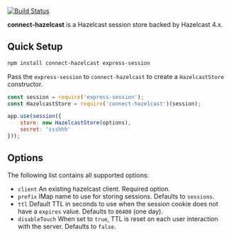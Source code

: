[![Build Status](https://travis-ci.org/huseyinbabal/connect-hazelcast.svg?branch=master)](https://travis-ci.org/huseyinbabal/connect-hazelcast)

**connect-hazelcast** is a Hazelcast session store backed by Hazelcast 4.x.

Quick Setup
-----
```sh
npm install connect-hazelcast express-session
```

Pass the `express-session` to `connect-hazelcast` to create a `HazelcastStore` constructor.

```js
const session = require('express-session');
const HazelcastStore = require('connect-hazelcast')(session);

app.use(session({
    store: new HazelcastStore(options),
    secret: 'ssshhh'
}));
```

Options
-------

The following list contains all supported options:

- `client` An existing hazelcast client. Required option.
- `prefix` IMap name to use for storing sessions. Defaults to `sessions`.
- `ttl` Default TTL in seconds to use when the session cookie does not have a `expires` value. Defaults to `86400` (one day).
- `disableTouch` When set to `true`, TTL is reset on each user interaction with the server. Defaults to `false`.
